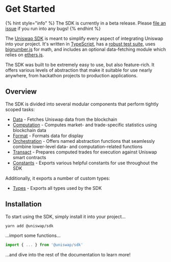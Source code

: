 # Get Started

{% hint style="info" %}
The SDK is currently in a beta release. Please [file an issue](https://github.com/Uniswap/uniswap-sdk/issues) if you run into any bugs!
{% endhint %}

The [Uniswap SDK](https://github.com/Uniswap/uniswap-sdk) is meant to simplify every aspect of integrating Uniswap into your project. It's written in [TypeScript](https://www.typescriptlang.org), has a [robust test suite](https://github.com/Uniswap/uniswap-sdk/tree/master/src/__tests__), uses [bignumber.js](https://github.com/MikeMcl/bignumber.js) for math, and includes an optional data-fetching module which relies on [ethers.js](https://github.com/ethers-io/ethers.js/).

The SDK was built to be extremely easy to use, but also feature-rich. It offers various levels of abstraction that make it suitable for use nearly anywhere, from hackathon projects to production applications.

## Overview

The SDK is divided into several modular components that perform tightly scoped tasks:

* [Data](data.md) - Fetches Uniswap data from the blockchain
* [Computation](computation.md) - Computes market- and trade-specific statistics using blockchain data
* [Format](format.md) - Formats data for display
* [Orchestration](orchestration.md) - Offers named abstraction functions that seamlessly combine lower-level data- and computation-related functions
* [Transact](transact.md) - Prepares computed trades for execution against Uniswap smart contracts
* [Constants](constants.md) - Exports various helpful constants for use throughout the SDK

Additionally, it exports a number of custom types:

* [Types](types.md) - Exports all types used by the SDK

## Installation

To start using the SDK, simply install it into your project...

```bash
yarn add @uniswap/sdk
```

...import some functions...

```javascript
import { ... } from '@uniswap/sdk'
```

...and dive into the rest of the documentation to learn more!

